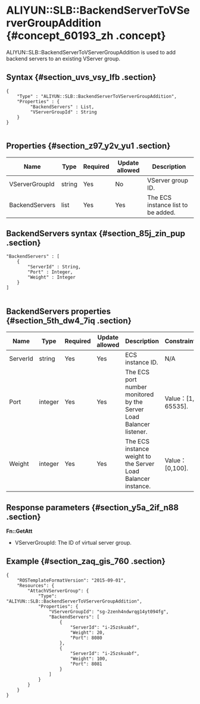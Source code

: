 # ALIYUN::SLB::BackendServerToVServerGroupAddition {#concept_60193_zh .concept}

ALIYUN::SLB::BackendServerToVServerGroupAddition is used to add backend servers to an existing VServer group.

## Syntax {#section_uvs_vsy_lfb .section}

``` {#codeblock_9tw_mli_x7d .language-json}
{
    "Type" : "ALIYUN::SLB::BackendServerToVServerGroupAddition",
    "Properties" : {
         "BackendServers" : List,
         "VServerGroupId" : String
    }
}
			
```

## Properties {#section_z97_y2v_yu1 .section}

|Name|Type|Required|Update allowed|Description|
|----|----|--------|--------------|-----------|
|VServerGroupId|string|Yes|No|VServer group ID.|
|BackendServers|list|Yes|Yes|The ECS instance list to be added.|

## BackendServers syntax {#section_85j_zin_pup .section}

``` {#codeblock_u2j_zgm_0s1 .language-json}
"BackendServers" : [
    {
        "ServerId" : String,
        "Port" : Integer,
        "Weight" : Integer
    }
]
			
```

## BackendServers properties {#section_5th_dw4_7iq .section}

|Name|Type|Required|Update allowed|Description|Constraint|
|----|----|--------|--------------|-----------|----------|
|ServerId|string|Yes|Yes|ECS instance ID.|N/A|
|Port|integer|Yes|Yes|The ECS port number monitored by the Server Load Balancer listener.|Value：\[1, 65535\].|
|Weight|integer|Yes|Yes|The ECS instance weight to the Server Load Balancer instance.|Value：\[0,100\].|

## Response parameters {#section_y5a_2if_n88 .section}

**Fn::GetAtt**

-   VServerGroupId: The ID of virtual server group.

## Example {#section_zaq_gis_760 .section}

``` {#codeblock_nih_5zn_773 .language-json}
{
    "ROSTemplateFormatVersion": "2015-09-01",
    "Resources": {
        "AttachVServerGroup": {
            "Type": "ALIYUN::SLB::BackendServerToVServerGroupAddition",
            "Properties": {
                "VServerGroupId": "sg-2zenh4ndwrqg14yt094fg",
                "BackendServers": [
                    {
                        "ServerId": "i-25zskuabf",
                        "Weight": 20,
                        "Port": 8080
                    },
                    {
                        "ServerId": "i-25zskuabf",
                        "Weight": 100,
                        "Port": 8081
                    }
                ]
            }
        }
    }
}
			
```

